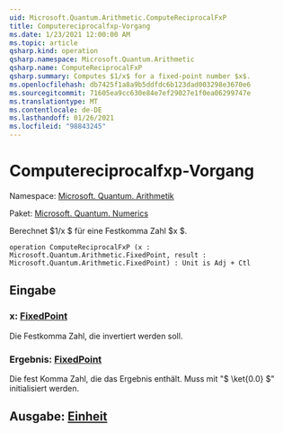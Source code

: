```yaml
---
uid: Microsoft.Quantum.Arithmetic.ComputeReciprocalFxP
title: Computereciprocalfxp-Vorgang
ms.date: 1/23/2021 12:00:00 AM
ms.topic: article
qsharp.kind: operation
qsharp.namespace: Microsoft.Quantum.Arithmetic
qsharp.name: ComputeReciprocalFxP
qsharp.summary: Computes $1/x$ for a fixed-point number $x$.
ms.openlocfilehash: db7425f1a8a9b5ddfdc6b123dad003298e3670e6
ms.sourcegitcommit: 71605ea9cc630e84e7ef29027e1f0ea06299747e
ms.translationtype: MT
ms.contentlocale: de-DE
ms.lasthandoff: 01/26/2021
ms.locfileid: "98843245"
---
```

# <a name="computereciprocalfxp-operation"></a>Computereciprocalfxp-Vorgang

Namespace: [Microsoft. Quantum. Arithmetik](xref:Microsoft.Quantum.Arithmetic)

Paket: [Microsoft. Quantum. Numerics](https://nuget.org/packages/Microsoft.Quantum.Numerics)


Berechnet $1/x $ für eine Festkomma Zahl $x $.

```qsharp
operation ComputeReciprocalFxP (x : Microsoft.Quantum.Arithmetic.FixedPoint, result : Microsoft.Quantum.Arithmetic.FixedPoint) : Unit is Adj + Ctl
```


## <a name="input"></a>Eingabe

### <a name="x--fixedpoint"></a>x: [FixedPoint](xref:Microsoft.Quantum.Arithmetic.FixedPoint)

Die Festkomma Zahl, die invertiert werden soll.


### <a name="result--fixedpoint"></a>Ergebnis: [FixedPoint](xref:Microsoft.Quantum.Arithmetic.FixedPoint)

Die fest Komma Zahl, die das Ergebnis enthält. Muss mit "$ \ket{0.0} $" initialisiert werden.



## <a name="output--unit"></a>Ausgabe: [Einheit](xref:microsoft.quantum.lang-ref.unit)

